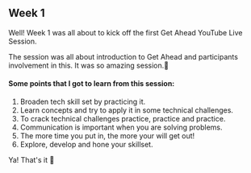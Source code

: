 ## Week 1 

Well! Week 1 was all about to kick off the first Get Ahead YouTube Live Session. 

The session was all about introduction to Get Ahead and participants involvement in this. It was so amazing session.🧡

#### Some points that I got to learn from this session:

1. Broaden tech skill set by practicing it.
2. Learn concepts and try to apply it in some technical challenges.
3. To crack technical challenges practice, practice and practice. 
4. Communication is important when you are solving problems.
5. The more time you put in, the more your will get out!
6. Explore, develop and hone your skillset.

Ya! That's it 🌸
